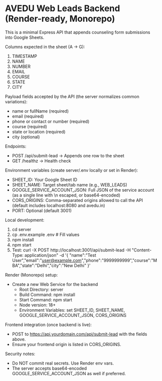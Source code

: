 # AVEDU Web Leads Backend (Render-ready, Monorepo)

This is a minimal Express API that appends counseling form submissions into Google Sheets.

Columns expected in the sheet (A → G):
1. TIMESTAMP
2. NAME
3. NUMBER
4. EMAIL
5. COURSE
6. STATE
7. CITY

Payload fields accepted by the API (the server normalizes common variations):
- name or fullName (required)
- email (required)
- phone or contact or number (required)
- course (required)
- state or location (required)
- city (optional)

Endpoints:
- POST /api/submit-lead → Appends one row to the sheet
- GET  /healthz → Health check

Environment variables (create server/.env locally or set in Render):
- SHEET_ID: Your Google Sheet ID
- SHEET_NAME: Target sheet/tab name (e.g., WEB_LEADS)
- GOOGLE_SERVICE_ACCOUNT_JSON: Full JSON of the service account (as a single line with \n escaped, or base64-encoded)
- CORS_ORIGINS: Comma-separated origins allowed to call the API (default includes localhost:8080 and avedu.in)
- PORT: Optional (default 3001)

Local development:
1. cd server
2. cp .env.example .env  # Fill values
3. npm install
4. npm start
5. Test: curl -X POST http://localhost:3001/api/submit-lead -H "Content-Type: application/json" -d '{
   "name":"Test User","email":"user@example.com","phone":"9999999999","course":"MBA","state":"Delhi","city":"New Delhi"
}'

Render (Monorepo) setup:
- Create a new Web Service for the backend
  - Root Directory: server
  - Build Command: npm install
  - Start Command: npm start
  - Node version: 18+
  - Environment Variables: set SHEET_ID, SHEET_NAME, GOOGLE_SERVICE_ACCOUNT_JSON, CORS_ORIGINS

Frontend integration (once backend is live):
- POST to https://api.yourdomain.com/api/submit-lead with the fields above.
- Ensure your frontend origin is listed in CORS_ORIGINS.

Security notes:
- Do NOT commit real secrets. Use Render env vars.
- The server accepts base64-encoded GOOGLE_SERVICE_ACCOUNT_JSON as well if preferred.
